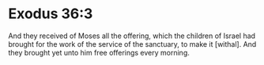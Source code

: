# Exodus 36:3

And they received of Moses all the offering, which the children of Israel had brought for the work of the service of the sanctuary, to make it [withal]. And they brought yet unto him free offerings every morning.